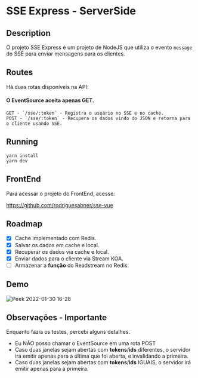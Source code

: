 ﻿# SSE Express - ServerSide

## Description

O projeto SSE Express é um projeto de NodeJS que utiliza o evento `message` do SSE para enviar mensagens para os clientes.

## Routes

Há duas rotas disponíveis na API:
#### O EventSource aceita apenas GET. 

    GET - `/sse/:token` - Registra o usuário no SSE e no cache.
    POST - `/sse/:token` - Recupera os dados vindo do JSON e retorna para o cliente usando SSE.

## Running

    yarn install
    yarn dev

## FrontEnd

Para acessar o projeto do FrontEnd, acesse:

https://github.com/rodriguesabner/sse-vue

## Roadmap

* [x]  Cache implementado com Redis.
* [x]  Salvar os dados em cache e local.
* [x]  Recuperar os dados via cache e local.
* [x]  Enviar dados para o cliente via Stream KOA.
* [ ]  Armazenar a **função** do Readstream no Redis.

## Demo
![Peek 2022-01-30 16-28](https://user-images.githubusercontent.com/40338524/151714491-80b22d81-02c3-4326-a092-e7af516a90cb.gif)

## Observações - Importante
Enquanto fazia os testes, percebi alguns detalhes.

- Eu NÃO posso chamar o EventSource em uma rota POST
- Caso duas janelas sejam abertas com **tokens**/**ids** diferentes, o servidor irá emitir apenas para a última que foi aberta, e invalidando a primeira.
- Caso duas janelas sejam abertas com **tokens**/**ids** IGUAIS, o servidor irá emitir apenas para a primeira.